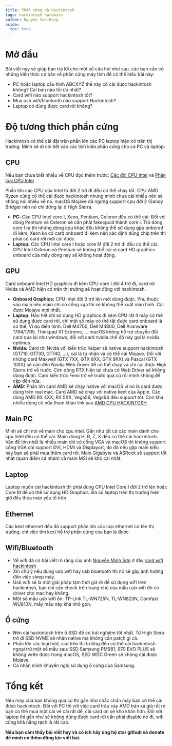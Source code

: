 ```yaml
---
title: Phần cứng và Hackintosh
tags: hackintosh hardware
author: Nguyen Van Hung
aside:
  toc: true
---
```

# Mở đầu
Bài viết này sẽ giúp bạn trả lời cho một số câu hỏi như sau, các bạn cần có những kiến thức cơ bản về phần cứng máy tính để có thể hiểu bài này:
- PC hoặc laptop cấu hình ABCXYZ thế này có cài được hackintosh không? Cài bản nào tối ưu nhất?
- Card wifi nào support hackintosh tốt?
- Mua usb wifi/bluetooth nào support Hackintosh?
- Laptop có dùng được card rời không?

# Độ tương thích phần cứng
Hackintosh có thể cài đặt trên phần lớn các PC laptop hiện có trên thị trường. Mình sẽ đi chi tiết vào các linh kiện phần cứng cho cả PC và laptop:

## CPU
  Nếu bạn chưa biết nhiều về CPU đọc thêm trước:
    [Các đời CPU Intel](https://www.phucanh.vn/nhung-dieu-ban-can-biet-ve-cac-dong-cpu-intel-tren-may-tinh.html) và
    [Phân loại CPU Intel](https://laptop88.vn/cac-doi-cpu-cua-intel-va-giai-ma-cach-dat-ten-cpu/a63.html)

  Phần lớn các CPU của Intel từ đời 2 trở đi đều có thể chạy tốt. CPU AMD Ryzen cũng có thể cài được hackintosh nhưng mình chưa cài nhiều nên sẽ không nói nhiều về nó. macOS Mojave đã ngưng support cpu đời 2 (Sandy Bridge) nên nó chỉ dừng lại ở High Sierra.
  - __PC:__ Các CPU Intel core I, Xeon, Pentium, Celeron đều có thể cài. Đối với dòng Pentium và Celeron sẽ cần phải fakecpuid thành core i. Trừ dòng core I ra thì những dòng cpu khác đều không thể sử dụng gpu onborad đi kèm, Xeon ko có card onboard đi kèm nên xác định dùng chip trên thì phải có card rời mới cài được.
  - __Laptop:__ Các CPU Intel core I hoặc core M đời 2 trở đi đều có thể cài. CPU Intel Celeron và Pentium sẽ không thể cài vì card HD graphics onboard của mấy dòng này sẽ không hoạt động.

## GPU
  Card onboard Intel HD graphics đi kèm CPU core I đời 4 trở đi, card rời Nvida và AMD hiện có trên thị trường sẽ hoạt động với hackintosh.
  - __Onboard Graphics:__ CPU Intel đời 3 trở lên mới dùng được. Phụ thuộc vào main nếu main chỉ có cổng vga thì sẽ không thể xuất màn hình. Cài được Mojave mới nhất.
  - __Laptop:__ Hầu hết chỉ sử dụng HD graphics đi kèm CPU rất ít máy có thể sử dụng được card rời, chỉ một số máy có thể tắt được card onboard là có thể, Ví dụ điển hình: Dell M4700, Dell M4800, Dell Alianware 17R4/17R5, Thinkpad X1 Extreme, ... macOS không hỗ trợ chuyển đổi card qua lại như windows, đối với card nvidia chế độ này gọi là nvidia optimus.
  - __Nvida:__ Card rời Nvida với kiến trúc Kelper sẽ native support hackintosh (GT710, GT730, GT740, ...), cài là tự nhận và có thể cài Mojave. Đối với những card Maxwell (GTX 7XX, GTX 8XX, GTX 9XX) và Pascal (GTX 10XX) sẽ cần đến Nvidia Web Driver để có thể chạy và chỉ cài được High Sierra trở về trước. Còn dòng RTX hiện tại chưa có Web Driver sẽ không dùng được. Card kiến trúc Femi trở về trước quá cũ rồi mình không đề cập đến nữa.
  - __AMD:__ Phần lớn card AMD sẽ chạy native với macOS vì nó là card được dùng trên real mac. Card AMD sẽ chạy với native kext của Apple. Các dòng AMD RX 4XX, RX 5XX, Vega56, Vega64 đều support tốt. Còn khá nhiều dòng cũ nữa tham khảo link sau [AMD GPU HACKINTOSH](https://www.tonymacx86.com/threads/radeon-compatibility-guide-ati-amd-graphics-cards.171291/)

## Main PC
  Mình sẽ chỉ nói về main cho cpu intel. Gần như tất cả các main dành cho cpu Intel đều có thể cài. Main dòng H, B, Z, X đều có thể cài hackintosh. Vấn đề lớn nhất là nhiều main chỉ có cổng VGA và macOS thì không support cổng VGA chỉ support DVI, HDMI và Displayort, do đó nếu gặp main kiểu này bạn sẽ phải mua thêm card rời. Main Gigabyte và ASRock sẽ support tốt nhất (quan điểm cá nhân) và main MSI sẽ khó cài nhất.

## Laptop
  Laptop muốn cài hackintosh thì phải dùng CPU Intel Core I đời 2 trở lên hoặc Core M để có thể sử dụng HD Graphics. Đa số laptop trên thị trường hiện giờ đều thỏa mãn yếu tố trên.

## Ethernet
  Các kext ethernet đều đã support phần lớn các loại ethernet có tên thị trường, chỉ việc tìm kext hỗ trợ phần cứng của bạn là được.

## Wifi/Bluetooth
  - Về wifi đã có bài viết rõ ràng của anh [Nguyễn Minh Sơn](https://www.facebook.com/son01490517) ở đây [card wifi hackintosh](https://caidatmacos.com/tu-van-phan-cung/card-wifi-hackintosh/)
  - Xin chú ý nếu dùng usb wifi hay usb bluetooth thì nó sẽ gây ảnh hưởng đến việc sleep máy.
  - Usb wifi sẽ là một giải pháp tạm thời giá rẻ để sử dụng wifi trên hackintosh, bạn chỉ cần check trên trang chủ của mẫu usb wifi đó có driver cho mac hay không.
  - Một số mẫu usb wifi ổn: TP-Link TL-WN725N, TL-WN823N, Comfast WU810N, mấy mẫu này khá nhỏ gọn.

## Ổ cứng
  - Nên cài hackintosh trên ổ SSD để có trải nghiệm tốt nhất. Từ High Siera trở đi SSD NVME sẽ nhận native mà không cần patch gì cả.
  - Phần lớn các loại hdd, ssd trên thị trường đều có thể cài hackintosh ngoại trừ một số mẫu sau: SSD Samsung PM981, 970 EVO PLUS sẽ không write được trong macOS, SSD WDC Green sẽ không cài được Mojave.
  - Cá nhân mình khuyến nghị sử dụng ổ cứng của Samsung.

# Tổng kết
  Nếu máy của bạn không quá cũ thì gần như chắc chắn máy bạn có thể cài được hackintosh. Đối với PC thì với việc card trâu cày AMD bán xả giá rất rẻ bạn có thể mua một cái về cài rất dễ, cài card on sẽ khó khăn hơn. Đối với laptop thì gần như sẽ không dùng được card rời cần phải disable nó đi, wifi cũng khả năng tạch là rất cao.

__Nếu bạn cảm thấy bài viết hay và có ích hãy ủng hộ star github và donate để mình có thêm động lực viết bài.__
